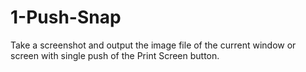 # 1-Push-Snap
Take a screenshot and output the image file of the current window or screen with single push of the Print Screen button.
